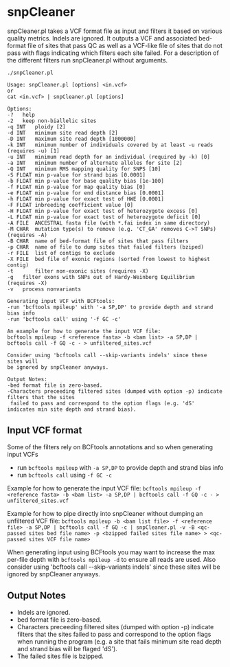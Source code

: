 snpCleaner
==========

snpCleaner.pl takes a VCF format file as input and filters it based on various quality metrics. Indels are ignored. It outputs a VCF and associated bed-format file of sites that pass QC as well as a VCF-like file of sites that do not pass with flags indicating which filters each site failed. For a description of the  different filters run snpCleaner.pl without arguments.

	./snpCleaner.pl

	Usage: snpCleaner.pl [options] <in.vcf>
	or
	cat <in.vcf> | snpCleaner.pl [options]

	Options:
	-?	 help
	-2	 keep non-biallelic sites
	-q INT   ploidy [2]
	-d INT   minimum site read depth [2]
	-D INT   maximum site read depth [1000000]
	-k INT   minimum number of individuals covered by at least -u reads (requires -u) [1] 
	-u INT   minimum read depth for an individual (required by -k) [0]
	-a INT   minimum number of alternate alleles for site [2]
	-Q INT   minimum RMS mapping quality for SNPS [10]
	-S FLOAT min p-value for strand bias [0.0001]
	-b FLOAT min p-value for base quality bias [1e-100]
	-f FLOAT min p-value for map quality bias [0]
	-e FLOAT min p-value for end distance bias [0.0001]
	-h FLOAT min p-value for exact test of HWE [0.0001]
	-F FLOAT inbreeding coefficient value [0]
	-H FLOAT min p-value for exact test of heterozygote excess [0]
	-L FLOAT min p-value for exact test of heterozygote deficit [0]
	-A FILE  ANCESTRAL fasta file (with *.fai index in same directory)
	-M CHAR  mutation type(s) to remove (e.g. 'CT_GA' removes C->T SNPs) (requires -A)
	-B CHAR  name of bed-format file of sites that pass filters
	-p CHAR  name of file to dump sites that failed filters (bziped)
	-r FILE  list of contigs to exclude
	-X FILE  bed file of exonic regions (sorted from lowest to highest contig)
	-t       filter non-exonic sites (requires -X)
	-g	 filter exons with SNPs out of Hardy-Weinberg Equilibrium (requires -X)
	-v	 process nonvariants

	Generating input VCF with BCFtools:
	-run 'bcftools mpileup' with '-a SP,DP' to provide depth and strand bias info
	-run 'bcftools call' using '-f GC -c'

	An example for how to generate the input VCF file:
	bcftools mpileup -f <reference fasta> -b <bam list> -a SP,DP | bcftools call -f GQ -c - > unfiltered_sites.vcf 

	Consider using 'bcftools call --skip-variants indels' since these sites will
	be ignored by snpCleaner anyways.

	Output Notes:
	-bed format file is zero-based.
	-Characters preceeding filtered sites (dumped with option -p) indicate filters that the sites
	 failed to pass and correspond to the option flags (e.g. 'dS' indicates min site depth and strand bias).

## Input VCF format

Some of the filters rely on BCFtools annotations and so when generating input VCFs
* run `bcftools mpileup` with `-a SP,DP` to provide depth and strand bias info
* run `bcftools call` using `-f GC -c`

Example for how to generate the input VCF file:
`bcftools mpileup -f <reference fasta> -b <bam list> -a SP,DP | bcftools call -f GQ -c - > unfiltered_sites.vcf`

Example for how to pipe directly into snpCleaner without dumping an unfiltered VCF file:
`bcftools mpileup -b <bam list file> -f <reference file> -a SP,DP | bcftools call -f GQ -c | snpCleaner.pl -v -B <qc-passed sites bed file name> -p <bzipped failed sites file name> > <qc-passed sites VCF file name>`

When generating input using BCFtools you may want to increase the max per-file depth with `bcftools mpileup -d` to ensure all reads are used. Also consider using 'bcftools call --skip-variants indels' since these sites will be ignored by snpCleaner anyways.

## Output Notes
* Indels are ignored.
* bed format file is zero-based.
* Characters preceeding filtered sites (dumped with option -p) indicate filters that the sites failed to pass and correspond to the option flags when running the program (e.g. a site that fails minimum site read depth and strand bias will be flaged 'dS').
* The failed sites file is bzipped.
